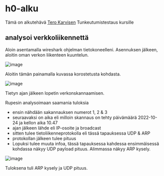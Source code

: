 # h0-alku

Tämä on alkutehävä [Tero Karvisen](https://terokarvinen.com/tunkeutumistestaus-ict4tn027-3010-syksylla-2022/#h0-alkutehtava) Tunkeutumistestaus kursille

## analysoi verkkoliikennettä 

Aloin asentamalla wireshark ohjelman tietokoneelleni. 
Asennuksen jälkeen, aloitin oman verkon liikenteen kuuntelun.

![image](https://user-images.githubusercontent.com/93308960/197474161-70dace7e-1e15-47ac-a887-38423bd70a92.png)

Aloitin tämän painamalla kuvassa korostetusta kohdasta.

![image](https://user-images.githubusercontent.com/93308960/197472215-cfe6ac80-6299-48d6-b1e2-f75bf74e4ce3.png)

Tietyn ajan jälkeen lopetin verkonskannaamisen. 

Rupesin analysoimaan saamania tuloksia

 * ensin nähdään sakannauksen numerot 1, 2  & 3
 * seuraavaksi on aika eli milloin skannaus on tehty päivämäärä 2022-10-24 ja kellon aika 10.47
 * ajan jälkeen lähde eli IP-osoite ja broadcast
 * sitten tulee tietoliikenneprotokolla eli tässä tapauksessa UDP & ARP
 * protokollan jälkeen tulee pituus
 * Lopuksi tulee muuta infoa, tässä tapauksessa kahdessa ensimmäisessä kohdassa näkyy UDP payload pituus. Alimmassa näkyy ARP kysely.

![image](https://user-images.githubusercontent.com/93308960/197478229-8935d939-5b7c-4034-97ce-4567f16315e9.png)

Tuloksena tuli ARP kysely ja UDP pituus.


